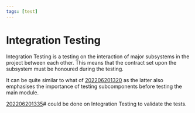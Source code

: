 ```yaml
---
tags: [test]
---
```


# Integration Testing

Integration Testing is a testing on the interaction of major subsystems in the project between each other. This means that the contract set upon the subsystem must be honoured during the testing.

It can be quite similar to what of [202206201320](202206201320.md) as the latter also emphasises the importance of testing subcomponents before testing the main module.

[202206201335](202206201335.md)# could be done on Integration Testing to validate the tests.